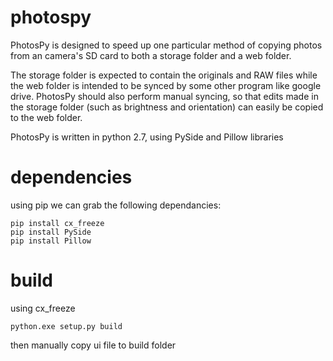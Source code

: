 # photospy
PhotosPy is designed to speed up one particular method of copying photos from an camera's SD card to both a storage folder and a web folder. 

The storage folder is expected to contain the originals and RAW files while the web folder is intended to be synced by some other program like google drive. PhotosPy should also perform manual syncing, so that edits made in the storage folder (such as brightness and orientation) can easily be copied to the web folder.

PhotosPy is written in python 2.7, using PySide and Pillow libraries
# dependencies
using pip we can grab the following dependancies:
```
pip install cx_freeze
pip install PySide
pip install Pillow
```
# build
using cx_freeze
```
python.exe setup.py build
```
then manually copy ui file to build folder
